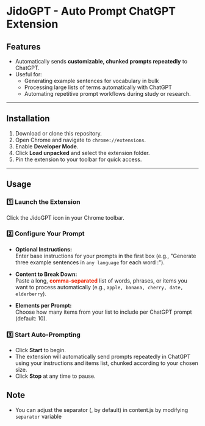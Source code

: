 # JidoGPT - Auto Prompt ChatGPT Extension

## Features

- Automatically sends **customizable, chunked prompts repeatedly** to ChatGPT.
- Useful for:
  - Generating example sentences for vocabulary in bulk
  - Processing large lists of terms automatically with ChatGPT
  - Automating repetitive prompt workflows during study or research.

---

## Installation

1. Download or clone this repository.
2. Open Chrome and navigate to `chrome://extensions`.
3. Enable **Developer Mode**.
4. Click **Load unpacked** and select the extension folder.
5. Pin the extension to your toolbar for quick access.

---

## Usage

### 1️⃣ Launch the Extension
Click the JidoGPT icon in your Chrome toolbar.

### 2️⃣ Configure Your Prompt
- **Optional Instructions:**  
  Enter base instructions for your prompts in the first box (e.g., "Generate three example sentences in `any language` for each word :").
  
- **Content to Break Down:**  
  Paste a long, <span style="color:#ee2400">**comma-separated**</span> list of words, phrases, or items you want to process automatically (e.g., `apple, banana, cherry, date, elderberry`).

- **Elements per Prompt:**  
  Choose how many items from your list to include per ChatGPT prompt (default: 10).

### 3️⃣ Start Auto-Prompting
- Click **Start** to begin.
- The extension will automatically send prompts repeatedly in ChatGPT using your instructions and items list, chunked according to your chosen size.
- Click **Stop** at any time to pause.

## Note

 - You can adjust the separator (, by default) in content.js by modifying `separator` variable

